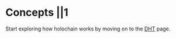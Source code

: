 # Concepts ||1


Start exploring how holochain works by moving on to the [DHT](/concepts/dht/) page.